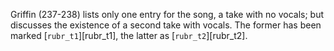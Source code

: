 Griffin (237-238) lists only one entry for the song, a take with no vocals; but discusses the existence of a second take with vocals. The former has been marked [`rubr_t1`][rubr_t1], the latter as [`rubr_t2`][rubr_t2].

